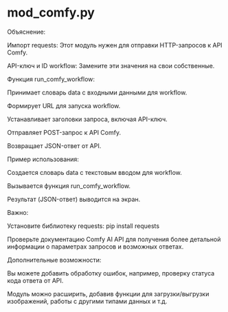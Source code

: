 # mod_comfy.py
Объяснение:



Импорт requests: Этот модуль нужен для отправки HTTP-запросов к API Comfy.

API-ключ и ID workflow: Замените эти значения на свои собственные.

Функция run_comfy_workflow:

Принимает словарь data с входными данными для workflow.

Формирует URL для запуска workflow.

Устанавливает заголовки запроса, включая API-ключ.

Отправляет POST-запрос к API Comfy.

Возвращает JSON-ответ от API.



Пример использования:

Создается словарь data с текстовым вводом для workflow.

Вызывается функция run_comfy_workflow.

Результат (JSON-ответ) выводится на экран.




Важно:



Установите библиотеку requests: pip install requests

Проверьте документацию Comfy AI API для получения более детальной информации о параметрах запросов и возможных ответах.


Дополнительные возможности:



Вы можете добавить обработку ошибок, например, проверку статуса кода ответа от API.

Модуль можно расширить, добавив функции для загрузки/выгрузки изображений, работы с другими типами данных и т.д.